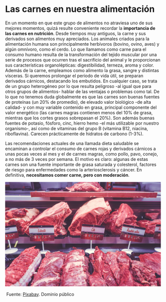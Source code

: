 # Las carnes en nuestra alimentación

En un momento en que este grupo de alimentos no atraviesa uno de sus mejores momentos, quizá resulte conveniente recordar la **importancia de las carnes en nutrición**. Desde tiempos muy antiguos, la carne y sus derivados son alimentos muy apreciados. Los animales criados para la alimentación humana son principalmente herbívoros (bovino, ovino, aves) y algún omnívoro, como el cerdo. Lo que llamamos como carne para el consumo humano resulta de la transformación del tejido muscular por una serie de procesos que ocurren tras el sacrificio del animal y le proporcionan sus características organolépticas: digestibilidad, terneza, aroma y color. Además de la carne, empleamos como alimento la grasa, sangre y distintas vísceras. Si queremos prolongar el periodo de vida útil, se preparan derivados cárnicos, destacando los embutidos. En cualquier caso, se trata de un grupo heterogéneo por lo que resulta peligroso -al igual que para otros grupos de alimentos- hablar de las ventajas o problemas como tal. De lo que no tenemos duda globalmente es que las carnes son buenas fuentes de proteínas (un 20% de promedio), de elevado valor biológico -de alta calidad- y con muy variable contenido en grasa, principal componente del valor energético (las carnes magras contienen menos del 10% de grasa, mientras que los cortes grasos sobrepasan el 20%). Son además buenas fuentes de potasio, fósforo, cinc, hierro hemo -el más utilizable por nuestro organismo-, así como de vitaminas del grupo B (vitamina B12, niacina, riboflavina). Carecen prácticamente de hidratos de carbono (1-3%).

Las recomendaciones actuales de una llamada dieta saludable se encaminan a controlar el consumo de carnes rojas y derivados cárnicos a unas pocas veces al mes y el de carnes magras, como pollo, pavo, conejo, a no más de 3 veces por semana. El motivo es claro: algunas de estas carnes son una fuente importante de grasa saturada y colesterol, factores de riesgo para enfermedades como la arteriosclerosis y cáncer. En definitiva, **necesitamos comer carne, pero con moderación**. 


![](img/meat-1030729_1920.jpg)


 Fuente: [Pixabay](https://pixabay.com/es/carne-carnicero-pantalla-escaparate-1030729/). Dominio público